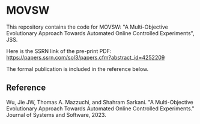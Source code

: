 # MOVSW
This repository contains the code for MOVSW: "A Multi-Objective Evolutionary Approach Towards Automated Online Controlled Experiments", JSS. 

Here is the SSRN link of the pre-print PDF: https://papers.ssrn.com/sol3/papers.cfm?abstract_id=4252209

The formal publication is included in the reference below. 

## Reference
Wu, Jie JW, Thomas A. Mazzuchi, and Shahram Sarkani. "A Multi-Objective Evolutionary Approach Towards Automated Online Controlled Experiments." Journal of Systems and Software, 2023.
